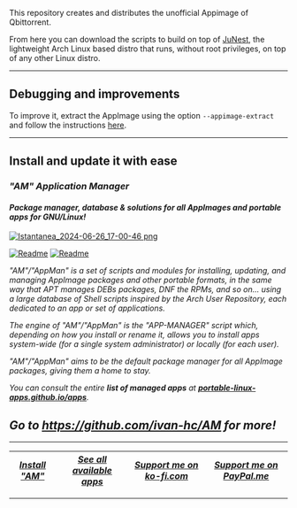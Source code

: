 This repository creates and distributes the unofficial Appimage of Qbittorrent.

From here you can download the scripts to build on top of [JuNest](https://github.com/fsquillace/junest), the lightweight Arch Linux based distro that runs, without root privileges, on top of any other Linux distro.

---------------------------------

## Debugging and improvements

To improve it, extract the AppImage using the option `--appimage-extract` and follow the instructions [here](https://github.com/ivan-hc/ArchImage#troubleshooting).

------------------------------------------------------------------------

## Install and update it with ease

### *"*AM*" Application Manager* 
#### *Package manager, database & solutions for all AppImages and portable apps for GNU/Linux!*

[![Istantanea_2024-06-26_17-00-46 png](https://github.com/ivan-hc/AM/assets/88724353/671f5eb0-6fb6-4392-b45e-af0ea9271d9b)](https://github.com/ivan-hc/AM)

[![Readme](https://img.shields.io/github/stars/ivan-hc/AM?label=%E2%AD%90&style=for-the-badge)](https://github.com/ivan-hc/AM/stargazers) [![Readme](https://img.shields.io/github/license/ivan-hc/AM?label=&style=for-the-badge)](https://github.com/ivan-hc/AM/blob/main/LICENSE)

*"AM"/"AppMan" is a set of scripts and modules for installing, updating, and managing AppImage packages and other portable formats, in the same way that APT manages DEBs packages, DNF the RPMs, and so on... using a large database of Shell scripts inspired by the Arch User Repository, each dedicated to an app or set of applications.*

*The engine of "AM"/"AppMan" is the "APP-MANAGER" script which, depending on how you install or rename it, allows you to install apps system-wide (for a single system administrator) or locally (for each user).*

*"AM"/"AppMan" aims to be the default package manager for all AppImage packages, giving them a home to stay.*

*You can consult the entire **list of managed apps** at [**portable-linux-apps.github.io/apps**](https://portable-linux-apps.github.io/apps).*

## *Go to *https://github.com/ivan-hc/AM* for more!*

------------------------------------------------------------------------

| [***Install "AM"***](https://github.com/ivan-hc/AM) | [***See all available apps***](https://portable-linux-apps.github.io) | [***Support me on ko-fi.com***](https://ko-fi.com/IvanAlexHC) | [***Support me on PayPal.me***](https://paypal.me/IvanAlexHC) |
| - | - | - | - |

------------------------------------------------------------------------
